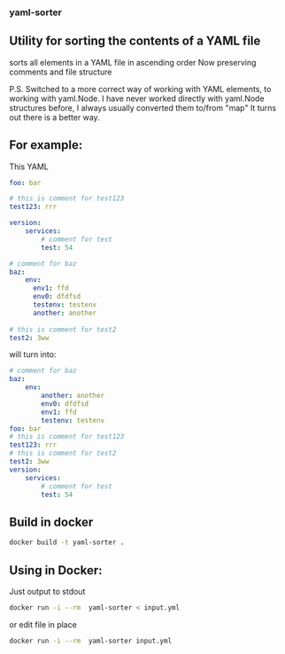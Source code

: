 

### yaml-sorter

## Utility for sorting the contents of a YAML file

sorts all elements in a YAML file in ascending order
Now preserving comments and file structure

P.S.
Switched to a more correct way of working with YAML elements, to working with yaml.Node.
I have never worked directly with yaml.Node structures before, I always usually converted them to/from "map"
It turns out there is a better way.

## For example:

This YAML

```yaml
foo: bar

# this is comment for test123
test123: rrr

version:
    services:
        # comment for test
        test: 54

# comment for baz
baz:
    env:
      env1: ffd
      env0: dfdfsd
      testenv: testenv
      another: another
      
# this is comment for test2
test2: 3ww
```

will turn into:

```yaml
# comment for baz
baz:
    env:
        another: another
        env0: dfdfsd
        env1: ffd
        testenv: testenv
foo: bar
# this is comment for test123
test123: rrr
# this is comment for test2
test2: 3ww
version:
    services:
        # comment for test
        test: 54
```


## Build in docker
```bash
docker build -t yaml-sorter .
```

## Using in Docker:

Just output to stdout
```bash
docker run -i --rm  yaml-sorter < input.yml 
```
or edit file in place
```bash
docker run -i --rm  yaml-sorter input.yml
```

